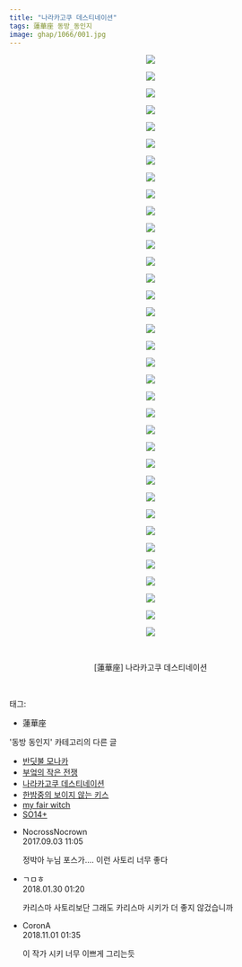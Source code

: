 ```yaml
---
title: "나라카고쿠 데스티네이션"
tags: 蓮華座 동방_동인지
image: ghap/1066/001.jpg
---
```

<div class="article">
<p style="text-align: center; clear: none; float: none;"><img src="{{ site.nasurl }}/ghap/1066/001.jpg"/></p>
<p style="text-align: center; clear: none; float: none;"><img src="{{ site.nasurl }}/ghap/1066/002.jpg"/></p>
<p style="text-align: center; clear: none; float: none;"><img src="{{ site.nasurl }}/ghap/1066/003.jpg"/></p>
<p style="text-align: center; clear: none; float: none;"><img src="{{ site.nasurl }}/ghap/1066/004.jpg"/></p>
<p style="text-align: center; clear: none; float: none;"><img src="{{ site.nasurl }}/ghap/1066/005.jpg"/></p>
<p style="text-align: center; clear: none; float: none;"><img src="{{ site.nasurl }}/ghap/1066/006.jpg"/></p>
<p style="text-align: center; clear: none; float: none;"><img src="{{ site.nasurl }}/ghap/1066/007.jpg"/></p>
<p style="text-align: center; clear: none; float: none;"><img src="{{ site.nasurl }}/ghap/1066/008.jpg"/></p>
<p style="text-align: center; clear: none; float: none;"><img src="{{ site.nasurl }}/ghap/1066/009.jpg"/></p>
<p style="text-align: center; clear: none; float: none;"><img src="{{ site.nasurl }}/ghap/1066/010.jpg"/></p>
<p style="text-align: center; clear: none; float: none;"><img src="{{ site.nasurl }}/ghap/1066/011.jpg"/></p>
<p style="text-align: center; clear: none; float: none;"><img src="{{ site.nasurl }}/ghap/1066/012.jpg"/></p>
<p style="text-align: center; clear: none; float: none;"><img src="{{ site.nasurl }}/ghap/1066/013.jpg"/></p>
<p style="text-align: center; clear: none; float: none;"><img src="{{ site.nasurl }}/ghap/1066/014.jpg"/></p>
<p style="text-align: center; clear: none; float: none;"><img src="{{ site.nasurl }}/ghap/1066/015.jpg"/></p>
<p style="text-align: center; clear: none; float: none;"><img src="{{ site.nasurl }}/ghap/1066/016.jpg"/></p>
<p style="text-align: center; clear: none; float: none;"><img src="{{ site.nasurl }}/ghap/1066/017.jpg"/></p>
<p style="text-align: center; clear: none; float: none;"><img src="{{ site.nasurl }}/ghap/1066/018.jpg"/></p>
<p style="text-align: center; clear: none; float: none;"><img src="{{ site.nasurl }}/ghap/1066/019.jpg"/></p>
<p style="text-align: center; clear: none; float: none;"><img src="{{ site.nasurl }}/ghap/1066/020.jpg"/></p>
<p style="text-align: center; clear: none; float: none;"><img src="{{ site.nasurl }}/ghap/1066/021.jpg"/></p>
<p style="text-align: center; clear: none; float: none;"><img src="{{ site.nasurl }}/ghap/1066/022.jpg"/></p>
<p style="text-align: center; clear: none; float: none;"><img src="{{ site.nasurl }}/ghap/1066/023.jpg"/></p>
<p style="text-align: center; clear: none; float: none;"><img src="{{ site.nasurl }}/ghap/1066/024.jpg"/></p>
<p style="text-align: center; clear: none; float: none;"><img src="{{ site.nasurl }}/ghap/1066/025.jpg"/></p>
<p style="text-align: center; clear: none; float: none;"><img src="{{ site.nasurl }}/ghap/1066/026.jpg"/></p>
<p style="text-align: center; clear: none; float: none;"><img src="{{ site.nasurl }}/ghap/1066/027.jpg"/></p>
<p style="text-align: center; clear: none; float: none;"><img src="{{ site.nasurl }}/ghap/1066/028.jpg"/></p>
<p style="text-align: center; clear: none; float: none;"><img src="{{ site.nasurl }}/ghap/1066/029.jpg"/></p>
<p style="text-align: center; clear: none; float: none;"><img src="{{ site.nasurl }}/ghap/1066/030.jpg"/></p>
<p style="text-align: center; clear: none; float: none;"><img src="{{ site.nasurl }}/ghap/1066/031.jpg"/></p>
<p style="text-align: center; clear: none; float: none;"><img src="{{ site.nasurl }}/ghap/1066/032.jpg"/></p>
<p style="text-align: center; clear: none; float: none;"><img src="{{ site.nasurl }}/ghap/1066/033.jpg"/></p>
<p style="text-align: center; clear: none; float: none;"><img src="{{ site.nasurl }}/ghap/1066/034.jpg"/></p>
<p style="text-align: center; clear: none; float: none;"><img src="{{ site.nasurl }}/ghap/1066/035.jpg"/></p>
<p style="text-align: center; clear: none; float: none;"><br/></p>
<p style="text-align: center; clear: none; float: none;">[蓮華座] 나라카고쿠 데스티네이션</p>
<p><br/></p>
</div><div class="tagTrail">
<p>태그: </p>
<ul>
<li>蓮華座</li>
</ul>
</div><div class="another">
<p>'동방 동인지' 카테고리의 다른 글</p>
<ul>
<li><a href="/2016-07-24-ghap_1069">반딧불 모나카</a></li>
<li><a href="/2016-07-24-ghap_1068">부엌의 작은 전쟁</a></li>
<li><a href="/2016-07-24-ghap_1066">나라카고쿠 데스티네이션</a></li>
<li><a href="/2016-07-24-ghap_1065">한밤중의 보이지 않는 키스</a></li>
<li><a href="/2016-07-24-ghap_1064">my fair witch</a></li>
<li><a href="/2016-07-24-ghap_1063">SO14+</a></li>
</ul>
</div><div class="cb_module cb_fluid">
<div class="cb_wrt cb_profile">
<div class="comment">
<ul>
<li class="cb_thumb_off" id="comment15075061">
<div class="cb_comment_area">
<div class="cb_info_area">
<div class="cb_section">
<span class="cb_nick_name">NocrossNocrown</span>
</div>
<div class="cb_section">
<span class="cb_date">2017.09.03 11:05 </span>
</div>
</div>
<div class="cb_dsc_comment">
<p class="cb_dsc">
											정박아 누님 포스가.... 이런 사토리 너무 좋다<br/>
</p>
</div>
</div></li>
<li class="cb_thumb_off" id="comment15186752">
<div class="cb_comment_area">
<div class="cb_info_area">
<div class="cb_section">
<span class="cb_nick_name">ㄱㅁㅎ</span>
</div>
<div class="cb_section">
<span class="cb_date">2018.01.30 01:20 </span>
</div>
</div>
<div class="cb_dsc_comment">
<p class="cb_dsc">
											카리스마 사토리보단 그래도 카리스마 시키가 더 좋지 않겄습니까
										</p>
</div>
</div></li>
<li class="cb_thumb_off" id="comment15365872">
<div class="cb_comment_area">
<div class="cb_info_area">
<div class="cb_section">
<span class="cb_nick_name">CoronA</span>
</div>
<div class="cb_section">
<span class="cb_date">2018.11.01 01:35 </span>
</div>
</div>
<div class="cb_dsc_comment">
<p class="cb_dsc">
											이 작가 시키 너무 이쁘게 그리는듯
										</p>
</div>
</div></li>
</ul>
</div>
</div><!-- commentList close -->
</div>
